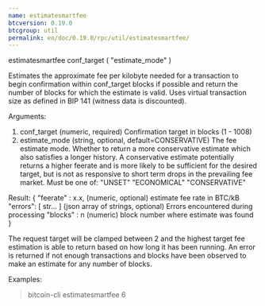 ```yaml
---
name: estimatesmartfee
btcversion: 0.19.0
btcgroup: util
permalink: en/doc/0.19.0/rpc/util/estimatesmartfee/
---
```


estimatesmartfee conf_target ( "estimate_mode" )

Estimates the approximate fee per kilobyte needed for a transaction to begin
confirmation within conf_target blocks if possible and return the number of blocks
for which the estimate is valid. Uses virtual transaction size as defined
in BIP 141 (witness data is discounted).

Arguments:
1. conf_target      (numeric, required) Confirmation target in blocks (1 - 1008)
2. estimate_mode    (string, optional, default=CONSERVATIVE) The fee estimate mode.
                    Whether to return a more conservative estimate which also satisfies
                    a longer history. A conservative estimate potentially returns a
                    higher feerate and is more likely to be sufficient for the desired
                    target, but is not as responsive to short term drops in the
                    prevailing fee market.  Must be one of:
                    "UNSET"
                    "ECONOMICAL"
                    "CONSERVATIVE"

Result:
{
  "feerate" : x.x,     (numeric, optional) estimate fee rate in BTC/kB
  "errors": [ str... ] (json array of strings, optional) Errors encountered during processing
  "blocks" : n         (numeric) block number where estimate was found
}

The request target will be clamped between 2 and the highest target
fee estimation is able to return based on how long it has been running.
An error is returned if not enough transactions and blocks
have been observed to make an estimate for any number of blocks.

Examples:
> bitcoin-cli estimatesmartfee 6


